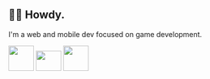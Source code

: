 ## 👋🏽 Howdy.
I'm a web and mobile dev focused on game development.

[<img src="https://upload.wikimedia.org/wikipedia/commons/9/99/Unofficial_JavaScript_logo_2.svg" height="50px" width="50px" />][javascript] [<img src="https://upload.wikimedia.org/wikipedia/commons/e/e3/Nim_logo.svg" height="40px" width="50px" />][nim] [<img src="https://48pedia.org/images/8/8e/Lua-logo.svg" height="50px" width="50px" />][lua]

[typescript]: https://typescriptlang.org
[javascript]: https://developer.mozilla.org/en-US/docs/Web/JavaScript
[nim]: https://nim-lang.org
[lua]: https://www.lua.org/
[nelua]: https://nelua.io/

[haxe]: https://haxe.org
[wax]: https://github.com/LingDong-/wax

[php]: https://php.net
[swift]: https://swift.org
[c]: https://en.cppreference.com/w/c
[zig]: https://ziglang.org
[odin]: https://odin-lang.org
[cpp]: https://en.cppreference.com
[janet]: https://www.janet-lang.org/
[txr]: http://nongnu.org/txr
[webassembly]: https://webassembly.org/
[assemblyscript]: https://www.assemblyscript.org/
[rust]: https://rust-lang.org
[elisp]: https://www.gnu.org/software/emacs/manual/html_node/elisp/
[kotlin]: https://kotlinlang.org/
[clojure]: https://clojure.org/
[clojurescript]: https://clojurescript.org/
[godot]: https://godotengine.org
[construct]: https://construct.net
[python]: https://www.python.org/
[ruby]: https://www.ruby-lang.org/en/
[lisp]: https://common-lisp.net/
[red]: http://red-lang.org
[racket]: https://racket-lang.org
[julia]: https://julialang.org


